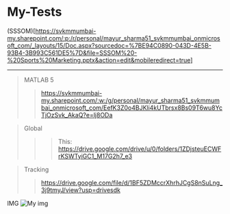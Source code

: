# My-Tests

(SSSOM)[https://svkmmumbai-my.sharepoint.com/:p:/r/personal/mayur_sharma51_svkmmumbai_onmicrosoft_com/_layouts/15/Doc.aspx?sourcedoc=%7BE94C0890-043D-4E5B-93B4-3B993C561DE5%7D&file=SSSOM%20-%20Sports%20Marketing.pptx&action=edit&mobileredirect=true]

---
> MATLAB 5
>> https://svkmmumbai-my.sharepoint.com/:w:/g/personal/mayur_sharma51_svkmmumbai_onmicrosoft_com/EefK3Z0o4BJKli4kUTbrsx8Bs09T6wu8YcTjOzSvk_AkaQ?e=lj8ODa

> Global
>>> This: https://drive.google.com/drive/u/0/folders/1ZDjsteuECWFrKSWTyiGC1_M17G2h7_e3

> Tracking
>> https://drive.google.com/file/d/1BF5ZDMccrXhrhJCgS8nSuLng_3j9tmyJ/view?usp=drivesdk

IMG
![My img](./stars.gif)
